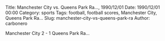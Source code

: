 Title: Manchester City vs. Queens Park Ra…, 1990/12/01
Date: 1990/12/01 00:00
Category: sports
Tags: football, football scores, Manchester City, Queens Park Ra…
Slug: manchester-city-vs-queens-park-ra
Author: carbonero


Manchester City 2 - 1 Queens Park Ra…
